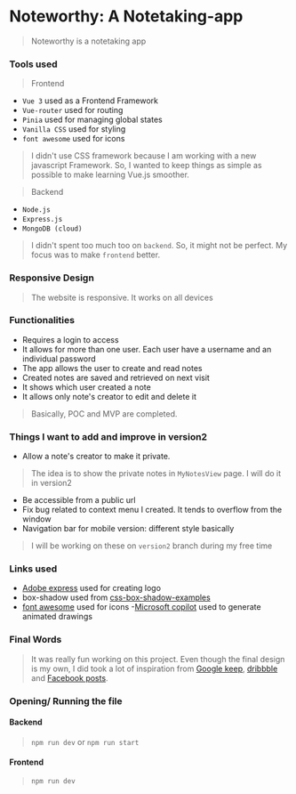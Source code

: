 # Noteworthy: A Notetaking-app
> Noteworthy is a notetaking app

### Tools used
> Frontend
- `Vue 3` used as a Frontend Framework
- `Vue-router` used for routing
- `Pinia` used for managing global states 
- `Vanilla CSS` used  for styling
- `font awesome` used for icons
> I didn't use CSS framework because I am working with a new javascript Framework. So, I wanted to keep things as simple as possible to make learning Vue.js smoother.

> Backend
- `Node.js`
- `Express.js`
- `MongoDB (cloud)`
> I didn't spent too much too on `backend`. So, it might not be perfect. My focus was to make `frontend` better.

### Responsive Design
> The website is responsive. It works on all devices

### Functionalities
- Requires a login to access
- It allows for more than one user. Each user have a username and an individual password
- The app allows the user to create and read notes
- Created notes are saved and retrieved on next visit
- It shows which user created a note
- It allows only note's creator to edit and delete it
> Basically, POC and MVP are completed. 

### Things I want to add and improve in version2
- Allow a note's creator to make it private. 
> The idea is to show the private notes in `MyNotesView` page. I will do it in version2
- Be accessible from a public url
- Fix bug related to context menu I created. It tends to overflow from the window
- Navigation bar for mobile version: different style basically
> I will be working on these on `version2` branch during my free time

### Links used
- [Adobe express](https://new.express.adobe.com/) used for creating logo
- box-shadow used from [css-box-shadow-examples](https://getcssscan.com/css-box-shadow-examples)
- [font awesome](https://fontawesome.com/) used for icons
-[Microsoft copilot](https://copilot.microsoft.com/) used to generate animated drawings

### Final Words
> It was really fun working on this project. Even though the final design is my own, I did took a lot of inspiration from [Google keep](https://keep.google.com/), [dribbble](https://dribbble.com/) and [Facebook posts](https://www.facebook.com/).

### Opening/ Running the file
#### Backend
> `npm run dev` or `npm run start`
#### Frontend
> `npm run dev`

